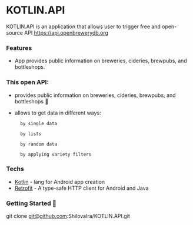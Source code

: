 # KOTLIN.API

KOTLIN.API is an application that allows user to trigger free and open-source API https://api.openbrewerydb.org

### Features

- App provides public information on breweries, cideries, brewpubs, and bottleshops.

### This open API: 
- provides public information on breweries, cideries, brewpubs, and bottleshops 🍺
- allows to get data in different ways:

        by single data
	
        by lists
	
        by random data 
	
        by applying variety filters
	

### Techs
- [Kotlin](https://kotlinlang.org/) - lang for Android app creation
- [Retrofit](https://square.github.io/retrofit/) - A type-safe HTTP client for Android and Java

### Getting Started 🩼

git clone git@github.com:ShilovaIra/KOTLIN.API.git
